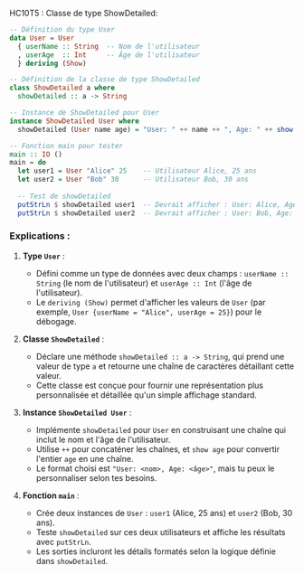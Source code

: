 HC10T5 : Classe de type ShowDetailed:
```haskell
-- Définition du type User
data User = User
  { userName :: String  -- Nom de l'utilisateur
  , userAge  :: Int     -- Âge de l'utilisateur
  } deriving (Show)

-- Définition de la classe de type ShowDetailed
class ShowDetailed a where
  showDetailed :: a -> String

-- Instance de ShowDetailed pour User
instance ShowDetailed User where
  showDetailed (User name age) = "User: " ++ name ++ ", Age: " ++ show age

-- Fonction main pour tester
main :: IO ()
main = do
  let user1 = User "Alice" 25    -- Utilisateur Alice, 25 ans
  let user2 = User "Bob" 30      -- Utilisateur Bob, 30 ans
  
  -- Test de showDetailed
  putStrLn $ showDetailed user1  -- Devrait afficher : User: Alice, Age: 25
  putStrLn $ showDetailed user2  -- Devrait afficher : User: Bob, Age: 30
```

### Explications :
1. **Type `User`** :
   - Défini comme un type de données avec deux champs : `userName :: String` (le nom de l'utilisateur) et `userAge :: Int` (l'âge de l'utilisateur).
   - Le `deriving (Show)` permet d'afficher les valeurs de `User` (par exemple, `User {userName = "Alice", userAge = 25}`) pour le débogage.

2. **Classe `ShowDetailed`** :
   - Déclare une méthode `showDetailed :: a -> String`, qui prend une valeur de type `a` et retourne une chaîne de caractères détaillant cette valeur.
   - Cette classe est conçue pour fournir une représentation plus personnalisée et détaillée qu'un simple affichage standard.

3. **Instance `ShowDetailed User`** :
   - Implémente `showDetailed` pour `User` en construisant une chaîne qui inclut le nom et l'âge de l'utilisateur.
   - Utilise `++` pour concaténer les chaînes, et `show age` pour convertir l'entier `age` en une chaîne.
   - Le format choisi est `"User: <nom>, Age: <âge>"`, mais tu peux le personnaliser selon tes besoins.

4. **Fonction `main`** :
   - Crée deux instances de `User` : `user1` (Alice, 25 ans) et `user2` (Bob, 30 ans).
   - Teste `showDetailed` sur ces deux utilisateurs et affiche les résultats avec `putStrLn`.
   - Les sorties incluront les détails formatés selon la logique définie dans `showDetailed`.
